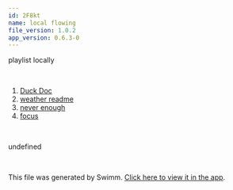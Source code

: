 ```yaml
---
id: 2F8kt
name: local flowing
file_version: 1.0.2
app_version: 0.6.3-0
---
```


<!-- Intro - Do not remove this comment -->
playlist locally

<br/>

<!-- Steps - Do not remove this comment -->
1. [Duck Doc](https://swimm.io/link?l=c3dpbW0lM0ElMkYlMkZyZXBvcyUyRloybDBhSFZpSlROQkpUTkJZV1JrYVdVdGRHVnpkR2x1WnlVelFTVXpRVUZrWkdsbFEyOW9aVzQlM0QlMkZkb2NzJTJGbVY2TFg=)
2. [weather readme](https://raw.githubusercontent.com/AddieCohen/stoke-weather/main/README.md)
3. [never enough](https://www.youtube.com/watch?v=6jZVsr7q-tE)
4. [focus](https://swimm.io/link?l=c3dpbW0lM0ElMkYlMkZyZXBvcyUyRloybDBhSFZpSlROQkpUTkJZV1JrYVdVdGRHVnpkR2x1WnlVelFTVXpRVUZrWkdsbFEyOW9aVzQlM0QlMkZkb2NzJTJGcm9Qam0=)


<br/>

<!-- Summary - Do not remove this comment -->
undefined

<br/>

This file was generated by Swimm. [Click here to view it in the app](https://swimm.io/link?l=c3dpbW0lM0ElMkYlMkZyZXBvcyUyRloybDBhSFZpSlROQkpUTkJjM1J2YTJVdGQyVmhkR2hsY2lVelFTVXpRVUZrWkdsbFEyOW9aVzQlM0QlMkZkb2NzJTJGMkY4a3Q=).